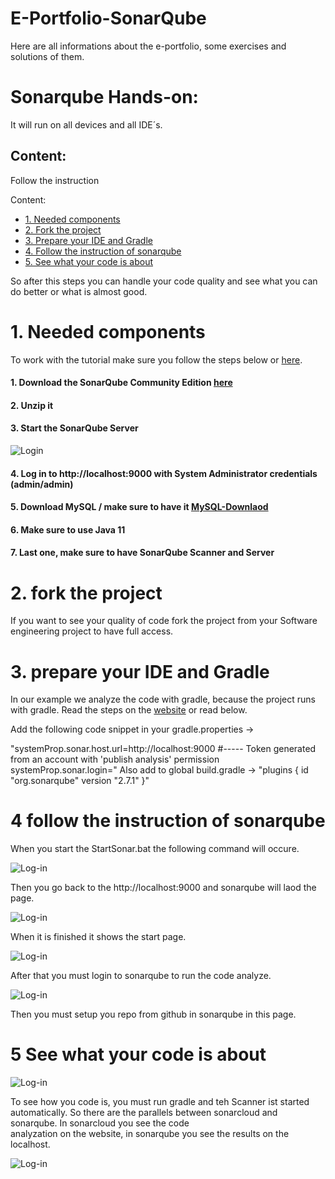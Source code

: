 # E-Portfolio-SonarQube

Here are all informations about the e-portfolio, some exercises and solutions of them.

# Sonarqube Hands-on:

It will run on all devices and all IDE´s.

## Content:

Follow the instruction

Content:
- [1. Needed components](#1-login-to-sonarcloud-with-github-account)
- [2. Fork the project](#2-fork-the-project)
- [3. Prepare your IDE and Gradle](#3-on-sonarcloud-select-the-repository-you-will-check-with-sonarqube)
- [4. Follow the instruction of sonarqube](#4-setup-the-join-between-IDE-and-sonarcloud)
- [5. See what your code is about](#5-see-what-your-code-is-about)

So after this steps you can handle your code quality and see what you can do better or what is almost good.

# 1. Needed components

To work with the tutorial make sure you follow the steps below or [here](#https://docs.sonarqube.org/latest/setup/get-started-2-minutes/).

#### 1. Download the SonarQube Community Edition [here](#https://www.sonarqube.org/downloads/) 
#### 2. Unzip it
#### 3. Start the SonarQube Server
![Login](Images/WindowsCommand.PNG)
#### 4. Log in to http://localhost:9000 with System Administrator credentials (admin/admin)
#### 5. Download MySQL / make sure to have it [MySQL-Downlaod](#https://dev.mysql.com/downloads/)
#### 6. Make sure to use Java 11
#### 7. Last one, make sure to have SonarQube Scanner and Server

# 2. fork the project

If you want to see your quality of code fork the project from your Software engineering project to have full access.

# 3. prepare your IDE and Gradle
In our example we analyze the code with gradle, because the project runs with gradle.
Read the steps on the [website](#https://docs.sonarqube.org/display/SCAN/Analyzing+with+SonarQube+Scanner+for+Gradle) or read below.

Add the following code snippet in your gradle.properties ->

"systemProp.sonar.host.url=http://localhost:9000
#----- Token generated from an account with 'publish analysis' permission
systemProp.sonar.login=<token>"
Also add to global build.gradle -> 
"plugins {
  id "org.sonarqube" version "2.7.1"
}"

# 4 follow the instruction of sonarqube

When you start the StartSonar.bat the following command will occure.

![Log-in](Images/Screenshot11.png)

Then you go back to the http://localhost:9000 and sonarqube will laod the page.

![Log-in](Images/Screenshot12.png)

 When it is finished it shows the start page.

![Log-in](Images/Screenshot13.png)

 After that you must login to sonarqube to run the code analyze.
 
 ![Log-in](Images/Screenshot15.png)
 
 Then you must setup you repo from github in sonarqube in this page.
 
 # 5 See what your code is about
 
 ![Log-in](Images/Screenshot16.png)
 
 To see how you code is, you must run gradle and teh Scanner ist started automatically.
 So there are the parallels between sonarcloud and sonarqube. In sonarcloud you see the code  
 analyzation on the website, in sonarqube you see the results on the localhost.
 
 ![Log-in](Images/Result.PNG)
 
 
 
